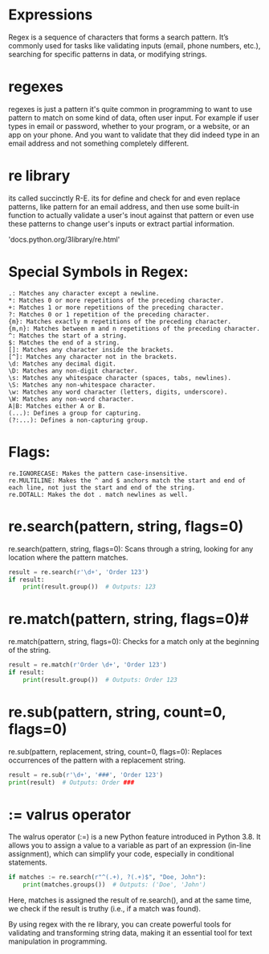 # Expressions

Regex is a sequence of characters that forms a search pattern. It’s commonly used for tasks like validating inputs (email, phone numbers, etc.), searching for specific patterns in data, or modifying strings.

# regexes

regexes is just a pattern it's quite common in programming to want to use pattern to match on some kind of data, often user input. For example if user types in email or password, whether to your program, or a website, or an app on your phone. And you want to validate that they did indeed type in an email address and not something completely different.

# re library

its called succinctly R-E. its for define and check for and even replace patterns, like pattern for an email address, and then use some built-in function to actually validate a user's inout against that pattern or even use these patterns to change user's inputs or extract partial information.

'docs.python.org/3library/re.html'

# Special Symbols in Regex:

    .: Matches any character except a newline.
    *: Matches 0 or more repetitions of the preceding character.
    +: Matches 1 or more repetitions of the preceding character.
    ?: Matches 0 or 1 repetition of the preceding character.
    {m}: Matches exactly m repetitions of the preceding character.
    {m,n}: Matches between m and n repetitions of the preceding character.
    ^: Matches the start of a string.
    $: Matches the end of a string.
    []: Matches any character inside the brackets.
    [^]: Matches any character not in the brackets.
    \d: Matches any decimal digit.
    \D: Matches any non-digit character.
    \s: Matches any whitespace character (spaces, tabs, newlines).
    \S: Matches any non-whitespace character.
    \w: Matches any word character (letters, digits, underscore).
    \W: Matches any non-word character.
    A|B: Matches either A or B.
    (...): Defines a group for capturing.
    (?:...): Defines a non-capturing group.

# Flags:

    re.IGNORECASE: Makes the pattern case-insensitive.
    re.MULTILINE: Makes the ^ and $ anchors match the start and end of each line, not just the start and end of the string.
    re.DOTALL: Makes the dot . match newlines as well.

# re.search(pattern, string, flags=0)

re.search(pattern, string, flags=0): Scans through a string, looking for any location where the pattern matches.

```python
result = re.search(r'\d+', 'Order 123')
if result:
    print(result.group())  # Outputs: 123
```

# re.match(pattern, string, flags=0)#

re.match(pattern, string, flags=0): Checks for a match only at the beginning of the string.

```python
result = re.match(r'Order \d+', 'Order 123')
if result:
    print(result.group())  # Outputs: Order 123
```

# re.sub(pattern, string, count=0, flags=0)

re.sub(pattern, replacement, string, count=0, flags=0): Replaces occurrences of the pattern with a replacement string.

```python
result = re.sub(r'\d+', '###', 'Order 123')
print(result)  # Outputs: Order ###
```

# := valrus operator 

The walrus operator (:=) is a new Python feature introduced in Python 3.8. It allows you to assign a value to a variable as part of an expression (in-line assignment), which can simplify your code, especially in conditional statements.

```python
if matches := re.search(r"^(.+), ?(.+)$", "Doe, John"):
    print(matches.groups())  # Outputs: ('Doe', 'John')
```

Here, matches is assigned the result of re.search(), and at the same time, we check if the result is truthy (i.e., if a match was found).

By using regex with the re library, you can create powerful tools for validating and transforming string data, making it an essential tool for text manipulation in programming.